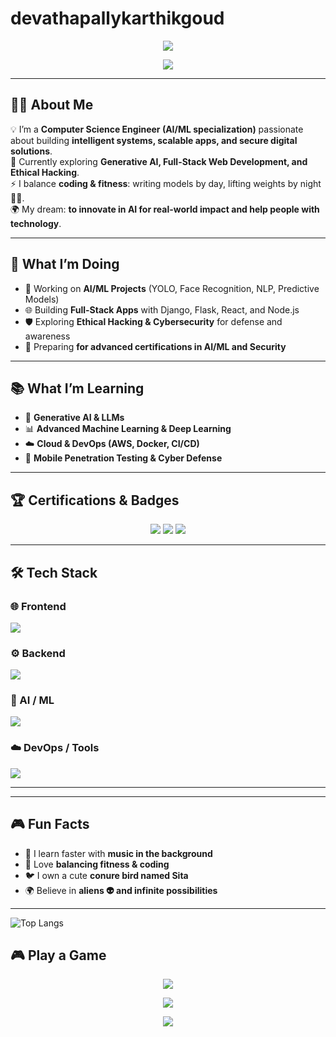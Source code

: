 # devathapallykarthikgoud
<!-- Typing SVG -->
<p align="center">
  <img src="https://readme-typing-svg.herokuapp.com?font=Fira+Code&size=28&duration=3000&pause=1000&color=00FF99&center=true&vCenter=true&width=700&lines=Hi+👋,+I'm+karthikeya+;AI+%26+ML+Engineer;Full-Stack+Developer;Cybersecurity+Explorer;Tech+Learner+for+Life+🚀">
</p>

<!-- Capsule Header -->
<p align="center">
  <img src="https://capsule-render.vercel.app/api?type=waving&color=gradient&height=120&section=header&text=Welcome+to+my+Profile!&fontSize=30&fontColor=fff" />
</p>

---

## 👨‍💻 About Me  
💡 I’m a **Computer Science Engineer (AI/ML specialization)** passionate about building **intelligent systems, scalable apps, and secure digital solutions**.  
🌱 Currently exploring **Generative AI, Full-Stack Web Development, and Ethical Hacking**.  
⚡ I balance **coding & fitness**: writing models by day, lifting weights by night 🏋️‍♂️.  
🌍 My dream: **to innovate in AI for real-world impact and help people with technology**.  

---

## 🎯 What I’m Doing  
- 🔬 Working on **AI/ML Projects** (YOLO, Face Recognition, NLP, Predictive Models)  
- 🌐 Building **Full-Stack Apps** with Django, Flask, React, and Node.js  
- 🛡️ Exploring **Ethical Hacking & Cybersecurity** for defense and awareness  
- 📖 Preparing **for advanced certifications in AI/ML and Security**  

---

## 📚 What I’m Learning  
- 🤖 **Generative AI & LLMs**  
- 📊 **Advanced Machine Learning & Deep Learning**  
- ☁️ **Cloud & DevOps (AWS, Docker, CI/CD)**  
- 📱 **Mobile Penetration Testing & Cyber Defense**  

---

## 🏆 Certifications & Badges  
<p align="center">
  <img src="https://img.shields.io/badge/PCEP%20Python%20Certified-306998?style=for-the-badge&logo=python&logoColor=white"/>
  <img src="https://img.shields.io/badge/Cybersecurity%20Learner-2E8B57?style=for-the-badge&logo=hackthebox&logoColor=white"/>
  <img src="https://img.shields.io/badge/AI%20For%20Everyone-FF5733?style=for-the-badge&logo=deeplearning&logoColor=white"/>
</p>

 

---

## 🛠️ Tech Stack  

### 🌐 Frontend  
<p>
  <img src="https://skillicons.dev/icons?i=html,css,js,react,tailwind,bootstrap" />
</p>

### ⚙️ Backend  
<p>
  <img src="https://skillicons.dev/icons?i=python,java,nodejs,express,django,flask,mysql,mongodb,sqlite" />
</p>

### 🤖 AI / ML  
<p>
  <img src="https://skillicons.dev/icons?i=opencv,pytorch,tensorflow" />
</p>

### ☁️ DevOps / Tools  
<p>
  <img src="https://skillicons.dev/icons?i=docker,aws,git,github,vscode,postman" />
</p>

---



---

## 🎮 Fun Facts  
- 🎵 I learn faster with **music in the background**  
- 🦾 Love **balancing fitness & coding**  
- 🐦 I own a cute **conure bird named Sita**  
- 🌍 Believe in **aliens 👽 and infinite possibilities**  

---
![Top Langs](https://github-readme-stats.vercel.app/api/top-langs/?username=devthapallykarthikgoud&hide_progress=true&layout=compact)

## 🎮 Play a Game
<p align="center">
  <a href="https://devthapallykarthikgoud.github.io/game/">
    <img src="https://img.shields.io/badge/Play-Tetris-blue?style=for-the-badge&logo=gamepad&logoColor=white"/>
  </a>
</p>


<p align="center">
  <img src="https://komarev.com/ghpvc/?username=umakarthikeya&label=Profile+Views&color=1abc9c&style=for-the-badge"/>
</p>

<!-- Footer -->
<p align="center">
  <img src="https://capsule-render.vercel.app/api?type=waving&color=gradient&height=100&section=footer"/>
</p>
